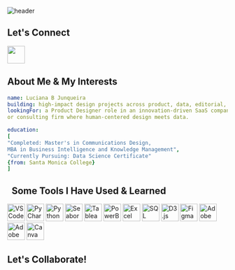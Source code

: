 ![header](https://capsule-render.vercel.app/api?type=wave&color=auto&height=300&section=header&text=Hey%20there!&fontSize=90&textAlign=center)

<h2 align="left">Let's Connect</h2>

<p align="left">
<a href="https://www.linkedin.com/in/lujunqueira/"><img height="40" src="https://img.shields.io/badge/linkedin-%230077B5.svg?style=for-the-badge&logo=linkedin&logoColor=white"></a>

<h2>About Me & My Interests</h2>

```yaml
name: Luciana B Junqueira
building: high-impact design projects across product, data, editorial, and knowledge management
lookingFor: a Product Designer role in an innovation-driven SaaS company, research organization,
or consulting firm where human-centered design meets data.

education: 
[
"Completed: Master's in Communications Design,
MBA in Business Intelligence and Knowledge Management",
"Currently Pursuing: Data Science Certificate"
{from: Santa Monica College}
]
```


<h2> &nbsp; Some Tools I Have Used & Learned</h2>
<p align="left">
  <img src="https://cdn.jsdelivr.net/gh/devicons/devicon/icons/vscode/vscode-original.svg" alt="VSCode" height="40" width="40"/>
  <img src="https://cdn.jsdelivr.net/gh/devicons/devicon/icons/pycharm/pycharm-original.svg" alt="PyCharm" height="40" width="40"/>
  <img src="https://cdn.jsdelivr.net/gh/devicons/devicon/icons/python/python-original.svg" alt="Python" height="40" width="40"/>
  <img src="https://seaborn.pydata.org/_images/logo-mark-lightbg.svg" alt="Seaborn" height="40" width="40"/>
  <img src="https://cdn.worldvectorlogo.com/logos/tableau-software.svg" alt="Tableau" height="40" width="40"/>
  <img src="https://upload.wikimedia.org/wikipedia/commons/c/cf/New_Power_BI_Logo.svg" alt="PowerBI" height="40" width="40"/>
  <img src="https://upload.wikimedia.org/wikipedia/commons/thumb/3/34/Microsoft_Office_Excel_%282019%E2%80%93present%29.svg/1024px-Microsoft_Office_Excel_%282019%E2%80%93present%29.svg.png?20190925171014" alt="Excel" height="40" width="40"/>
<img src="https://cdn.jsdelivr.net/gh/devicons/devicon/icons/mysql/mysql-original.svg" alt="SQL" height="40" width="40"/>
  <img src="https://raw.githubusercontent.com/d3/d3-logo/master/d3.png" alt="D3.js" height="40" width="40"/>
  <img src="https://cdn.jsdelivr.net/gh/devicons/devicon/icons/figma/figma-original.svg" alt="Figma" height="40" width="40"/>
  <img src="https://cdn.jsdelivr.net/gh/devicons/devicon/icons/illustrator/illustrator-plain.svg" alt="Adobe Illustrator" height="40" width="40"/>
<img src="https://upload.wikimedia.org/wikipedia/commons/thumb/4/4c/Adobe_Creative_Cloud_rainbow_icon.svg/460px-Adobe_Creative_Cloud_rainbow_icon.svg.png" alt="Adobe Creative Cloud" height="40" width="40"/>
  <img src="https://cdn.jsdelivr.net/gh/devicons/devicon/icons/canva/canva-original.svg" alt="Canva" height="40" width="40"/>
</p>

<h2>Let's Collaborate!</h2>
